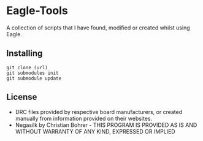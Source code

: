 # Eagle-Tools
A collection of scripts that I have found, modified or created whilst using Eagle.

## Installing
    git clone (url)
    git submodules init
    git submodule update

## License
* DRC files provided by respective board manufacturers, or created manually from information provided on their websites.
* Negasilk by Christian Bohrer - THIS PROGRAM IS PROVIDED AS IS AND WITHOUT WARRANTY OF ANY KIND, EXPRESSED OR IMPLIED
